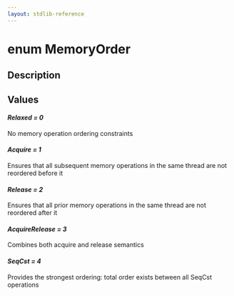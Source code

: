 ```yaml
---
layout: stdlib-reference
---
```


# enum MemoryOrder

## Description



## Values 

####  <a id="decl-Relaxed"></a>_Relaxed = 0_
No memory operation ordering constraints

####  <a id="decl-Acquire"></a>_Acquire = 1_
Ensures that all subsequent memory operations in the same thread are not reordered before it

####  <a id="decl-Release"></a>_Release = 2_
Ensures that all prior memory operations in the same thread are not reordered after it

####  <a id="decl-AcquireRelease"></a>_AcquireRelease = 3_
Combines both acquire and release semantics

####  <a id="decl-SeqCst"></a>_SeqCst = 4_
Provides the strongest ordering: total order exists between all SeqCst operations


<script>
// Fix .md links to .html when on ReadTheDocs
if (window.location.hostname.includes('readthedocs') || 
    window.location.hostname.includes('rtfd.io')) {
  document.addEventListener('DOMContentLoaded', function() {
    const links = document.querySelectorAll('a');
    links.forEach(link => {
      if (link.getAttribute('href') && link.getAttribute('href').endsWith('.md')) {
        link.href = link.href.replace(/\.md($|#|\?)/, '.html$1');
      }
    });
  });
}
</script>
